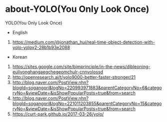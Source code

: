 # about-YOLO(You Only Look Once)

YOLO(You Only Look Once)
- English
1) https://medium.com/@jonathan_hui/real-time-object-detection-with-yolo-yolov2-28b1b93e2088


- Korean
1) https://sites.google.com/site/bimprinciple/in-the-news/dibleoning-euliyonghangaegchegeomchulr-cnnyolossd
2) http://openresearch.ai/t/yolo9000-better-faster-stronger/21
3) http://blog.naver.com/PostView.nhn?blogId=sogangori&logNo=220993971883&parentCategoryNo=6&categoryNo=&viewDate=&isShowPopularPosts=true&from=search
4) http://blog.naver.com/PostView.nhn?blogId=sogangori&logNo=221011203855&parentCategoryNo=15&categoryNo=&viewDate=&isShowPopularPosts=true&from=search
5) https://curt-park.github.io/2017-03-26/yolo/
